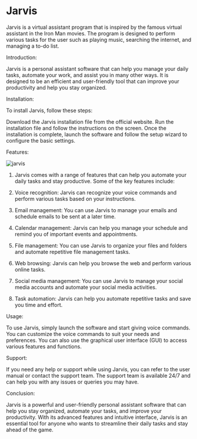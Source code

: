 # Jarvis
Jarvis is a virtual assistant program that is inspired by the famous virtual assistant in the Iron Man movies.
The program is designed to perform various tasks for the user such as playing music, searching the internet, and managing a to-do list.

Introduction:

Jarvis is a personal assistant software that can help you manage your daily tasks, automate your work,
and assist you in many other ways. It is designed to be an efficient and user-friendly tool that can 
improve your productivity and help you stay organized.

Installation:

To install Jarvis, follow these steps:

Download the Jarvis installation file from the official website.
Run the installation file and follow the instructions on the screen.
Once the installation is complete, launch the software and follow the setup wizard to configure the basic settings.


Features:


![jarvis](https://user-images.githubusercontent.com/114663508/233236104-cb41411b-a4a5-4aa3-90da-ab30e6f16327.png)
1. Jarvis comes with a range of features that can help you automate your daily tasks and stay productive. Some of the key features include:

2. Voice recognition: Jarvis can recognize your voice commands and perform various tasks based on your instructions.

3. Email management: You can use Jarvis to manage your emails and schedule emails to be sent at a later time.

4. Calendar management: Jarvis can help you manage your schedule and remind you of important events and appointments.

5. File management: You can use Jarvis to organize your files and folders and automate repetitive file management tasks.

6. Web browsing: Jarvis can help you browse the web and perform various online tasks.

7. Social media management: You can use Jarvis to manage your social media accounts and automate your social media activities.

8. Task automation: Jarvis can help you automate repetitive tasks and save you time and effort.

Usage:

To use Jarvis, simply launch the software and start giving voice commands.
You can customize the voice commands to suit your needs and preferences.
You can also use the graphical user interface (GUI) to access various features and functions.

Support:

If you need any help or support while using Jarvis, you can refer to the user manual or contact the support team.
The support team is available 24/7 and can help you with any issues or queries you may have.

Conclusion:

Jarvis is a powerful and user-friendly personal assistant software that can help you stay organized,
automate your tasks, and improve your productivity. With its advanced features and intuitive interface,
Jarvis is an essential tool for anyone who wants to streamline their daily tasks and stay ahead of the game.
